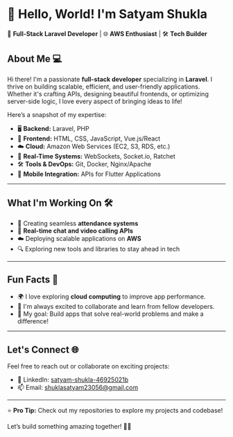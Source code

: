 # 👋 Hello, World! I'm Satyam Shukla 

🚀 **Full-Stack Laravel Developer** | 🌐 **AWS Enthusiast** | 🛠️ **Tech Builder**  

## About Me 💻  
Hi there! I'm a passionate **full-stack developer** specializing in **Laravel**. I thrive on building scalable, efficient, and user-friendly applications. Whether it's crafting APIs, designing beautiful frontends, or optimizing server-side logic, I love every aspect of bringing ideas to life!  

Here’s a snapshot of my expertise:  
- 🖥️ **Backend:** Laravel, PHP  
- 🎨 **Frontend:** HTML, CSS, JavaScript, Vue.js/React  
- ☁️ **Cloud:** Amazon Web Services (EC2, S3, RDS, etc.)  
- 🔗 **Real-Time Systems:** WebSockets, Socket.io, Ratchet  
- 🛠️ **Tools & DevOps:** Git, Docker, Nginx/Apache  
- 📱 **Mobile Integration:** APIs for Flutter Applications  

---

## What I'm Working On 🛠️  
- 🌟 Creating seamless **attendance systems**  
- 🔗 **Real-time chat and video calling APIs**  
- ☁️ Deploying scalable applications on **AWS**  
- 🔍 Exploring new tools and libraries to stay ahead in tech  

---

## Fun Facts 🌟  
- 🌍 I love exploring **cloud computing** to improve app performance.  
- 💬 I'm always excited to collaborate and learn from fellow developers.  
- 🎯 My goal: Build apps that solve real-world problems and make a difference!  

---

## Let's Connect 🌐  
Feel free to reach out or collaborate on exciting projects:  
- 💼 LinkedIn: [satyam-shukla-46925021b](https://www.linkedin.com/in/satyam-shukla-46925021b/)  
- 📫 Email: [shuklasatyam23056@gmail.com](mailto:shuklasatyam23056@gmail.com)  

---

⭐️ **Pro Tip:** Check out my repositories to explore my projects and codebase!  

Let’s build something amazing together! 🚀✨  
